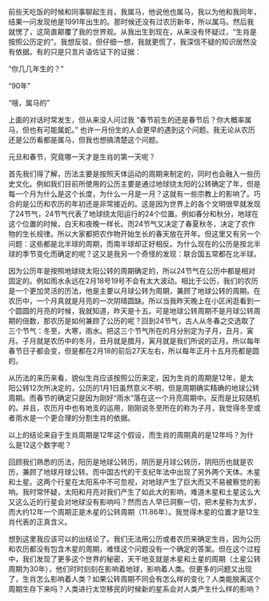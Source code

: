 前些天吃饭的时候和同事聊起生肖，我属马，他说他也属马，我以为他和我同年，结果一问发现他是1991年出生的。那时候还没有过农历新年，所以属马。然后我就愣了，这简直颠覆了我的世界观。从我出生到现在，从来没有怀疑过，“生肖是按照公历定的”。我想反驳，但仔细一想，我就更慌了，我深信不疑的知识居然没有依据。有的只是只言片语佐证下的证据：

“你几几年生的？”

“90年”

“哦，属马的”

上面的对话时常发生，但从来没人问过我 “春节前生的还是春节后？你大概率属马，但也有可能属蛇。” 也许一月份生的人会更早的遇到这个问题。我无论从农历还是公历看都是属马，但我也想搞清楚这个问题。

元旦和春节，究竟哪一天才是生肖的第一天呢？

首先我们得了解，历法主要是按照天体运动的周期来制定的，同时也会融入一些历史文化。例如我们目前所使用的公历主要是通过地球绕太阳的公转确定了年，但是每一个月为什么是这个长度，为什么一月是一月？这就有一些宗教上的影响了。巧合的是公历和农历的年初还是非常接近的。这是因为世界上的各个文明很早就发现了24节气，24节气代表了地球绕太阳运行的24个位置。例如春分和秋分，地球在这个位置的时候，白天和夜晚一样长。而24节气又决定了春夏秋冬，决定了农作物的生长规律。所以大家都把农作物开始生长的春天放在开年。但这里又有另一个问题：这些都是北半球的周期，而南半球却正好相反。为什么现在的公历是按北半球的季节变化而确定的呢？这又是我另一个奇怪的发现：联合国五常都在北半球。

因为公历年是按照地球绕太阳公转的周期确定的，所以24节气在公历中都是相对固定的。例如雨水永远在2月18号19号不会有太大波动。相比于公历，我们的农历是一个更加灵活的历法，他是主要以月球公转为周期，兼顾了地球公转的周期。在农历中，一个月真就是月亮的一次阴晴圆缺。所以当我昨天晚上在小区闲逛看到一个圆圆的月亮的时候，我就知道，昨天是十五。可是地球公转周期不是月球公转周期的倍数，那农历是如何兼顾了公历的呢？回到24节气，古人从冬春之交选取了三个节气：冬至，大寒，雨水。把这三个节气所在的月分别定为子月，丑月，寅月。子月就是农历中的冬月，丑月就是腊月，寅月就是我们所说的正月。所以每年春节日子都会变，但是都在2月18的前后27天左右，所以每年正月十五月亮都是圆的。

从历法的来历来看，貌似生肖应该按照公历来定，因为生肖的周期是12年，是太阳公转12次所决定的，公历的1月1日虽然意义不明，但是周期确实精确的地球公转周期。而春节的确定只是因为刚好“雨水”落在这一个月亮周期中。反而是比较随机的。并且，农历月中也有地支的运用，刚刚说冬至所在的称为子月，我觉得冬至或者雨水是一个更合理的分割生肖的依据。

以上的结论来自于生肖周期是12年这个假设，而生肖的周期真的是12年吗？为什么是12这个数字呢？

回顾我们熟悉的历法，阳历是地球公转历，阴历是月球公转历，阴阳历也就是农历，兼顾了地球月球公转。而中国古代的干支纪年法中出现了另外两个天体。木星和土星。这两个行星在太阳系中不可忽视，对地球产生了巨大而又不易被察觉的影响。我时常怀疑，太阳和月亮对我们产生了如此大的影响，难道木星和土星这么大又这么近的行星会对地球没有影响吗？然而古人早已洞察一切，把木星称为太岁，而大约12年一个周期正是木星的公转周期（11.86年）。我觉得木星的位置才是12生肖代表的正真含义。

想到这里我应该可以的出结论了。我们无法用公历或者农历来确定生肖，因为公历和农历都没有包含木星的周期，难怪这个问题没有一个确定的答案。但在这个过程中，我们发现了更多这个世界的秘密，天干地支就是木星和土星的周期（土星公转周期为30年），他们时时刻刻在影响着地球，影响着人类。但更多的问题又出现了，生肖怎么影响着人类？如果公转周期不同会有怎么样的变化？人类能脱离这个周期生存下来吗？人类进行太空移民的时候新的星系会对人类产生什么样的影响？
